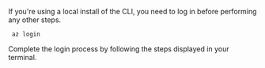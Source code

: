 If you're using a local install of the CLI, you need to log in before performing any other steps.

 ```azurecli
  az login
 ```

Complete the login process by following the steps displayed in your terminal. 